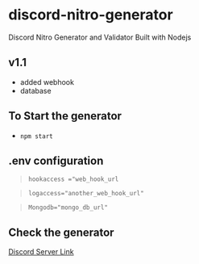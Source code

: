 # discord-nitro-generator
Discord Nitro Generator and Validator Built with Nodejs

## v1.1

- added webhook
- database

## To Start the generator
- `npm start`

## .env configuration

>`hookaccess ="web_hook_url`

>`logaccess="another_web_hook_url"`

>`Mongodb="mongo_db_url"`

## Check the generator

[Discord Server Link](https://discord.gg/YXeJErmPZs)
